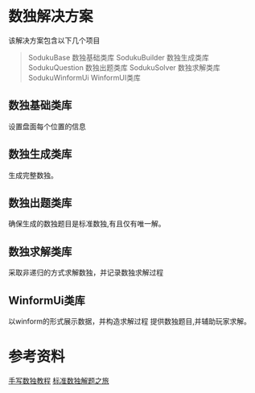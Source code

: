 # 数独解决方案
该解决方案包含以下几个项目
>SodukuBase 数独基础类库
>SodukuBuilder 数独生成类库
>SodukuQuestion 数独出题类库
>SodukuSolver 数独求解类库
>SodukuWinformUi WinformUI类库

## 数独基础类库

设置盘面每个位置的信息

## 数独生成类库
生成完整数独。

## 数独出题类库
确保生成的数独题目是标准数独,有且仅有唯一解。

## 数独求解类库
采取非递归的方式求解数独，并记录数独求解过程


## WinformUi类库
以winform的形式展示数据，并构造求解过程
提供数独题目,并辅助玩家求解。


# 参考资料
[手写数独教程](https://www.60points.com/handwrite-soduku/)
[标准数独解题之旅](http://www.sudokufans.org.cn/forums/topic/8/)

